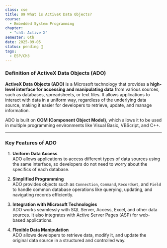 ```yaml
---
class: cse
title: 09 What is ActiveX Data Objects?
course:
  - Embedded System Programming
chapter:
  - "ch3: Active X"
semester: 6th
date: 2025-09-05
status: pending 🛑
tags:
  - ESP/Ch3
---
```


### Definition of ActiveX Data Objects (ADO)

**ActiveX Data Objects (ADO)** is a Microsoft technology that provides a **high-level interface for accessing and manipulating data** from various sources, such as databases, spreadsheets, or text files. It allows applications to interact with data in a uniform way, regardless of the underlying data source, making it easier for developers to retrieve, update, and manage information.

ADO is built on **COM (Component Object Model)**, which allows it to be used in multiple programming environments like Visual Basic, VBScript, and C++.

---

### Key Features of ADO

1. **Uniform Data Access**  
    ADO allows applications to access different types of data sources using the same interface, so developers do not need to worry about the specifics of each database.
    
2. **Simplified Programming**  
    ADO provides objects such as `Connection`, `Command`, `Recordset`, and `Field` to handle common database operations like querying, updating, and navigating records efficiently.
    
3. **Integration with Microsoft Technologies**  
    ADO works seamlessly with SQL Server, Access, Excel, and other data sources. It also integrates with Active Server Pages (ASP) for web-based applications.
    
4. **Flexible Data Manipulation**  
    ADO allows developers to retrieve data, modify it, and update the original data source in a structured and controlled way.
